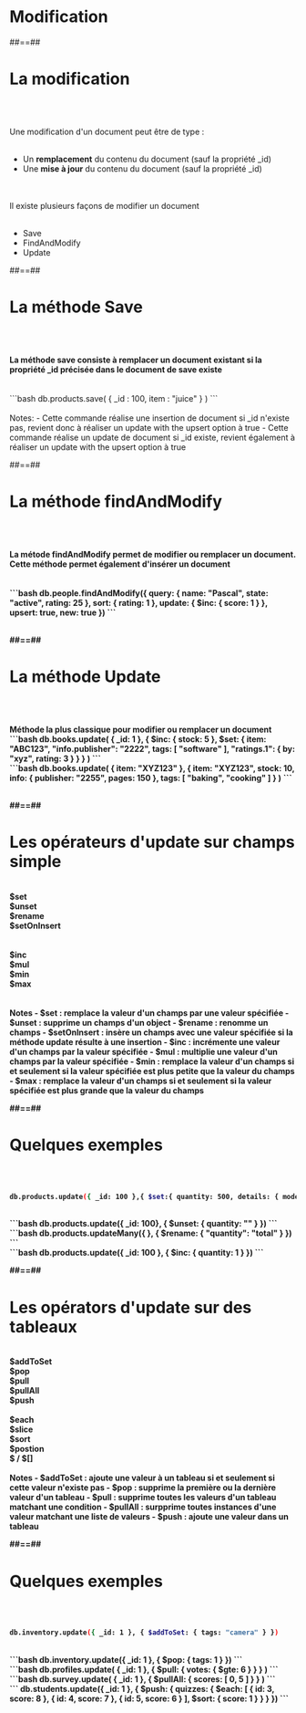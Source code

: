 <!-- .slide: class="transition-white sfeir-bg-blue"-->
# Modification

##==##

<!-- .slide: class="sfeir-basic-slide"-->
# La modification
<br><br>
<div>
  <span> Une modification d'un document peut être de type :</span>
  <br><br>
  <ul>
    <li>Un <strong>remplacement</strong> du contenu du document (sauf la propriété _id)</li>
    <li>Une <strong>mise à jour</strong> du contenu du document (sauf la propriété _id)</li>
  </ul>
  <br><br>
  <span>Il existe plusieurs façons de modifier un document</span>
  <br><br>
  <ul>
    <li>Save</li>
    <li>FindAndModify</li>
    <li>Update</li>
  </ul>
</div>

##==##

<!-- .slide: class="sfeir-basic-slide with-code"-->
# La méthode Save
<br><br>
<div>
  <strong> La méthode save consiste à remplacer un document existant si la propriété _id précisée dans le document de save existe</strong>
</div>
<br><br>
```bash
 db.products.save( { _id : 100, item : "juice" } )
```
<!-- .element: class="big-code"-->
<br><br>
Notes: 
- Cette commande réalise une insertion de document si _id n'existe pas, revient donc à réaliser un update with the upsert option à true
- Cette commande réalise un update de document si _id existe, revient également à réaliser un update with the upsert option à true

##==##

<!-- .slide: class="sfeir-basic-slide with code"-->
# La méthode findAndModify
<br><br>
<div>
  <strong> La métode findAndModify permet de modifier ou remplacer un document. Cette méthode permet également d'insérer un document<strong>
</div>
<br><br>
```bash
db.people.findAndModify({
    query: { name: "Pascal", state: "active", rating: 25 },
    sort: { rating: 1 },
    update: { $inc: { score: 1 } },
    upsert: true,
    new: true
})
```
<br><br>
<!-- .element: class="big-code"-->

##==##

<!-- .slide: class="sfeir-basic-slide with code"-->
# La méthode Update
<br><br>
<div>
  <strong>Méthode la plus classique pour modifier ou remplacer un document</strong>
</div>
```bash
db.books.update(
   { _id: 1 },
   {
     $inc: { stock: 5 },
     $set: {
       item: "ABC123",
       "info.publisher": "2222",
       tags: [ "software" ],
       "ratings.1": { by: "xyz", rating: 3 }
     }
   }
)
```
<br>
```bash
db.books.update(
   { item: "XYZ123" },
   {
     item: "XYZ123",
     stock: 10,
     info: { publisher: "2255", pages: 150 },
     tags: [ "baking", "cooking" ]
   }
)
```
<br><br>

##==##

<!-- .slide: class="sfeir-basic-slide-->
# Les opérateurs d'update sur champs simple
<br>
<div class="flex-row">
  <div class="circle bold">$set</div>
  <div class="circle bold">$unset</div>
  <div class="circle bold">$rename</div>
  <div class="circle bold">$setOnInsert</div>
</div>
<br><br>
<div class="flex-row">
  <div class="circle bold">$inc</div>
  <div class="circle bold">$mul</div>
  <div class="circle bold">$min</div>
  <div class="circle bold">$max</div>
</div>
<br><br>
Notes
- $set : remplace la valeur d'un champs par une valeur spécifiée
- $unset : supprime un champs d'un object
- $rename : renomme un champs
- $setOnInsert : insère un champs avec une valeur spécifiée si la méthode update résulte à une insertion
- $inc : incrémente une valeur d'un champs par la valeur spécifiée
- $mul : multiplie une valeur d'un champs par la valeur spécifiée
- $min : remplace la valeur d'un champs si et seulement si la valeur spécifiée est plus petite que la valeur du champs
- $max : remplace la valeur d'un champs si et seulement si la valeur spécifiée est plus grande que la valeur du champs

##==##

<!-- .slide: class="sfeir-basic-slide with-code"-->
# Quelques exemples
<br><br>
```bash
db.products.update({ _id: 100 },{ $set:{ quantity: 500, details: { model: "14Q3", make: "xyz" }, tags: ["coats", "outerwear", "clothing" ] } })
```
<br>
```bash
  db.products.update({ _id: 100}, { $unset: { quantity: "" } })
```
<br>
```bash
  db.products.updateMany({ }, { $rename: { "quantity": "total" } })
```
<br>
```bash
  db.products.update({ _id: 100 }, { $inc: { quantity: 1 } })
```
<br>

##==##
<!-- .slide: class="sfeir-basic-slide"-->
# Les opérators d'update sur des tableaux
<br>
<div class="flex-row">
  <div class="circle bold">$addToSet</div>
  <div class="circle bold">$pop</div>
  <div class="circle bold">$pull</div>
  <div class="circle bold">$pullAll</div>
  <div class="circle bold">$push</div>
</div>
<br>
<div class="flex-row">
  <div class="circle bold">$each</div>
  <div class="circle bold">$slice</div>
  <div class="circle bold">$sort</div>
  <div class="circle bold">$postion</div>
  <div class="circle bold">$ / $[]</div>
</div>
<br>
Notes
- $addToSet : ajoute une valeur à un tableau si et seulement si cette valeur n'existe pas
- $pop : supprime la première ou la dernière valeur d'un tableau
- $pull : supprime toutes les valeurs d'un tableau matchant une condition
- $pullAll : surpprime toutes instances d'une valeur matchant une liste de valeurs
- $push : ajoute une valeur dans un tableau

##==##

<!-- .slide: class="sfeir-basic-slide with-code"-->
# Quelques exemples
<br><br>
```bash
db.inventory.update({ _id: 1 }, { $addToSet: { tags: "camera" } })
```
<br>
```bash
db.inventory.update({ _id: 1 }, { $pop: { tags: 1 } })
```
<br>
```bash
db.profiles.update( { _id: 1 }, { $pull: { votes: { $gte: 6 } } } )
```
<br>
```bash
db.survey.update( { _id: 1 }, { $pullAll: { scores: [ 0, 5 ] } } )
```
<br>
```
db.students.update({ _id: 1 }, { $push: { quizzes: { $each: [ { id: 3, score: 8 }, { id: 4, score: 7 }, { id: 5, score: 6 } ], $sort: { score: 1 } } } })
```


